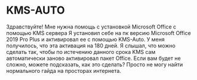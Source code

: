 # KMS-AUTO
Здравствуйте! Мне нужна помощь с установкой Microsoft Office с помощью KMS сервера
Я установил себе на пк версию Microsoft Office 2019 Pro Plus и активировал ее с помощью KMS-Auto. У меня получилось, что эта активация на 180 дней. Я слышал, что можно сделать так, чтобы по истечению данного срока KMS сам автоматически заново активировал пакет Office. Если вам будет не сложно, можете подсказать, как это сделать? Просто не могу найти нормального гайда на просторах интернета. 
